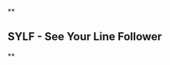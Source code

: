 


**

## SYLF - See Your Line Follower

**
<!--stackedit_data:
eyJoaXN0b3J5IjpbLTE3NTcwNzY1OTFdfQ==
-->